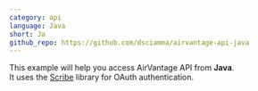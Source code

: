 ```yaml
---
category: api
language: Java
short: Ja
github_repo: https://github.com/dsciamma/airvantage-api-java
---
```

This example will help you access AirVantage API from __Java__.<br>
It uses the [Scribe](https://github.com/fernandezpablo85/scribe-java) library for OAuth authentication.